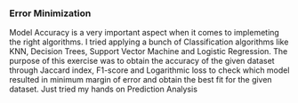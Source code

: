 ### Error Minimization 
Model Accuracy is a very important aspect when it comes to implemeting the right algorithms.
I tried applying a bunch of Classification algorithms like KNN, Decision Trees, Support Vector Machine and Logistic Regression. The purpose of this exercise was to obtain the accuracy of the given dataset through Jaccard index, F1-score and Logarithmic loss to check which model resulted in minimum margin of error and obtain the best fit for the given dataset.
Just tried my hands on Prediction Analysis

